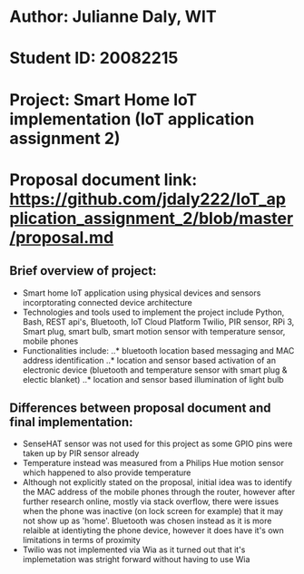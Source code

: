 # Author: Julianne Daly, WIT
# Student ID: 20082215
# Project: Smart Home IoT implementation (IoT application assignment 2)
# Proposal document link: https://github.com/jdaly222/IoT_application_assignment_2/blob/master/proposal.md

## Brief overview of project:
* Smart home IoT application using physical devices and sensors incorptorating connected device architecture
* Technologies and tools used to implement the project include Python, Bash, REST api's, Bluetooth, IoT Cloud Platform Twilio, PIR sensor, RPi 3, Smart plug, smart bulb, smart motion sensor with temperature sensor,
  mobile phones
* Functionalities include:
..* bluetooth location based messaging and MAC address identification
..* location and sensor based activation of an electronic device (bluetooth and temperature sensor with smart plug & electic blanket)
..* location and sensor based illumination of light bulb

## Differences between proposal document and final implementation:
* SenseHAT sensor was not used for this project as some GPIO pins were taken up by PIR sensor already
* Temperature instead was measured from a Philips Hue motion sensor which happened to also provide temperature
* Although not explicitly stated on the proposal, initial idea was to identify the MAC address of the mobile phones through the router, however after further research online, mostly via stack overflow, there were issues
  when the phone was inactive (on lock screen for example) that it may not show up as 'home'. Bluetooth was chosen instead as it is more relaible at identiyting the phone device, however it does have it's own limitations 
  in terms of proximity
* Twilio was not implemented via Wia as it turned out that it's implemetation was stright forward without having to use Wia

